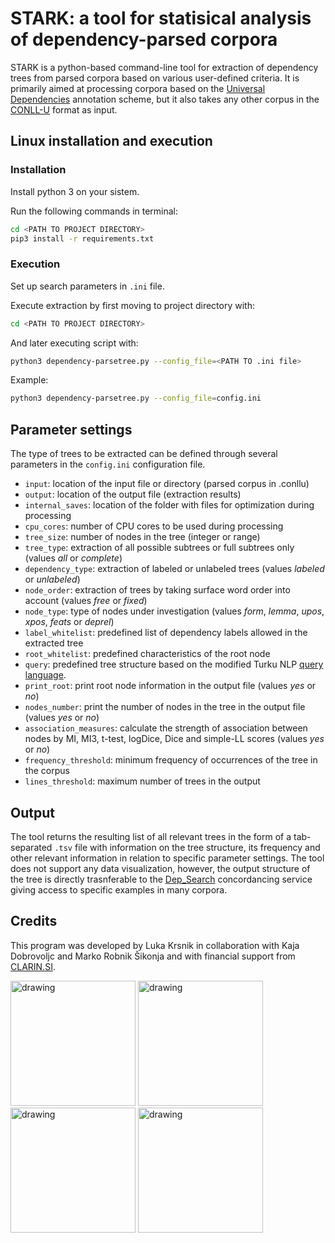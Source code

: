 # STARK: a tool for statisical analysis of dependency-parsed corpora
STARK is a python-based command-line tool for extraction of dependency trees from parsed corpora based on various user-defined criteria. It is primarily aimed at processing corpora based on the [Universal Dependencies](https://universaldependencies.org/) annotation scheme, but it also takes any other corpus in the [CONLL-U](https://universaldependencies.org/format.html) format as input. 

## Linux installation and execution
### Installation
Install python 3 on your sistem. 

Run the following commands in terminal:
```bash
cd <PATH TO PROJECT DIRECTORY>
pip3 install -r requirements.txt
```

### Execution
Set up search parameters in `.ini` file.

Execute extraction by first moving to project directory with:
```bash
cd <PATH TO PROJECT DIRECTORY>
```

And later executing script with:
```bash
python3 dependency-parsetree.py --config_file=<PATH TO .ini file>
```

Example:
```bash
python3 dependency-parsetree.py --config_file=config.ini
```

## Parameter settings
The type of trees to be extracted can be defined through several parameters in the `config.ini` configuration file.

-	`input`: location of the input file or directory (parsed corpus in .conllu)
-	`output`: location of the output file (extraction results)
-	`internal_saves`: location of the folder with files for optimization during processing
-	`cpu_cores`: number of CPU cores to be used during processing
-	`tree_size`: number of nodes in the tree (integer or range)
-	`tree_type`: extraction of all possible subtrees or full subtrees only (values *all* or *complete*)
-	`dependency_type`: extraction of labeled or unlabeled trees (values *labeled* or *unlabeled*)
-	`node_order`: extraction of trees by taking surface word order into account (values *free* or *fixed*)
-	`node_type`: type of nodes under investigation (values *form*, *lemma*, *upos*, *xpos*, *feats* or *deprel*)
-	`label_whitelist`: predefined list of dependency labels allowed in the extracted tree
-	`root_whitelist`: predefined characteristics of the root node
-	`query`: predefined tree structure based on the modified Turku NLP [query language](http://bionlp.utu.fi/searchexpressions-new.html).  
-	`print_root`: print root node information in the output file (values *yes* or *no*)
-	`nodes_number`: print the number of nodes in the tree in the output file (values *yes* or *no*)
-	`association_measures`: calculate the strength of association between nodes by MI, MI3, t-test, logDice, Dice and simple-LL scores (values *yes* or *no*)
-	`frequency_threshold`: minimum frequency of occurrences of the tree in the corpus
-	`lines_threshold`: maximum number of trees in the output

## Output
The tool returns the resulting list of all relevant trees in the form of a tab-separated `.tsv` file with information on the tree structure, its frequency and other relevant information in relation to specific parameter settings. The tool does not support any data visualization, however, the output structure of the tree is directly trasnferable to the [Dep_Search](http://bionlp-www.utu.fi/dep_search/) concordancing service giving access to specific examples in many corpora.

## Credits
This program was developed by Luka Krsnik in collaboration with Kaja Dobrovoljc and Marko Robnik Šikonja and with financial support from [CLARIN.SI](https://www.clarin.si/).

<a href="http://www.clarin.si/info/about/"><img src="https://gitea.cjvt.si/lkrsnik/dependency_parsing/raw/branch/master/logos/CLARIN.png" alt="drawing" height="200"/></a>
<a href="https://www.cjvt.si/en/"><img src="https://gitea.cjvt.si/lkrsnik/dependency_parsing/raw/branch/master/logos/CJVT.png" alt="drawing" height="200"/></a>
<a href="https://www.fri.uni-lj.si/en/about"><img src="https://gitea.cjvt.si/lkrsnik/dependency_parsing/raw/branch/master/logos/FRI.png" alt="drawing" height="200"/></a>
<a href="http://www.ff.uni-lj.si/an/aboutFaculty/about_faculty"><img src="https://gitea.cjvt.si/lkrsnik/dependency_parsing/raw/branch/master/logos/FF.png" alt="drawing" height="200"/></a>